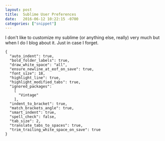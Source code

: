 ```yaml
---
layout: post
title:  Sublime User Preferences
date:   2016-06-12 10:22:15 -0700
categories: ["snippet"]
---
```


I don't like to customize my sublime (or anything else, really) very much but when I do I blog about it. Just in case I forget.

```
{
  "auto_indent": true,
  "bold_folder_labels": true,
  "draw_white_space": "all",
  "ensure_newline_at_eof_on_save": true,
  "font_size": 18,
  "highlight_line": true,
  "highlight_modified_tabs": true,
  "ignored_packages":
  	[
  	  "Vintage"
	],
  "indent_to_bracket": true,
  "match_brackets_angle": true,
  "smart_indent": true,
  "spell_check": false,
  "tab_size": 2,
  "translate_tabs_to_spaces": true,
  "trim_trailing_white_space_on_save": true
}
```
